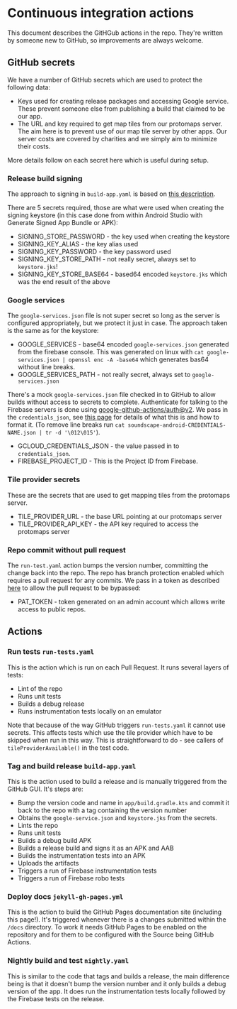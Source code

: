 # Continuous integration actions

This document describes the GitHGub actions in the repo. They're written by someone new to GitHub, so improvements are always welcome. 

## GitHub secrets

We have a number of GitHub secrets which are used to protect the following data:
* Keys used for creating release packages and accessing Google service. These prevent someone else from publishing a build that claimed to be our app.
* The URL and key required to get map tiles from our protomaps server. The aim here is to prevent use of our map tile server by other apps. Our server costs are covered by charities and we simply aim to minimize their costs.

More details follow on each secret here which is useful during setup.

### Release build signing
The approach to signing in `build-app.yaml` is based on [this description](https://www.droidcon.com/2023/04/04/securely-create-android-release-using-github-actions/).

There are 5 secrets required, those are what were used when creating the signing keystore (in this case done from within Android Studio with Generate Signed App Bundle or APK):
* SIGNING_STORE_PASSWORD - the key used when creating the keystore
* SIGNING_KEY_ALIAS - the key alias used
* SIGNING_KEY_PASSWORD - the key password used
* SIGNING_KEY_STORE_PATH - not really secret, always set to `keystore.jks`!
* SIGNING_KEY_STORE_BASE64 - based64 encoded `keystore.jks` which was the end result of the above 

### Google services
The `google-services.json` file is not super secret so long as the server is configured appropriately, but we protect it just in case. The approach taken is the same as for the keystore: 
* GOOGLE_SERVICES - base64 encoded `google-services.json` generated from the firebase console. This was generated on linux with `cat google-services.json | openssl enc -A -base64` which generates bas64 without line breaks.
* GOOGLE_SERVICES_PATH - not really secret, always set to `google-services.json`

There's a mock `google-services.json` file checked in to GitHub to allow builds without access to secrets to complete.
Authenticate for talking to the Firebase servers is done using [google-github-actions/auth@v2](https://github.com/google-github-actions/auth). We pass in the `credentials_json`, see [this page](https://github.com/google-github-actions/auth?tab=readme-ov-file#inputs-service-account-key-json) for details of what this is and how to format it. (To remove line breaks run `cat soundscape-android-CREDENTIALS-NAME.json | tr -d '\012\015'`).  
* GCLOUD_CREDENTIALS_JSON - the value passed in to  `credentials_json`.
* FIREBASE_PROJECT_ID - This is the Project ID from Firebase. 

### Tile provider secrets
These are the secrets that are used to get mapping tiles from the protomaps server.
* TILE_PROVIDER_URL - the base URL pointing at our protomaps server
* TILE_PROVIDER_API_KEY - the API key required to access the protomaps server

### Repo commit without pull request
The `run-test.yaml` action bumps the version number, committing the change back into the repo. The repo has branch protection enabled which requires a pull request for any commits. We pass in a token as described [here](https://github.com/stefanzweifel/git-auto-commit-action?tab=readme-ov-file#push-to-protected-branches) to allow the pull request to be bypassed:
* PAT_TOKEN - token generated on an admin account which allows write access to public repos.

## Actions
### Run tests `run-tests.yaml`
This is the action which is run on each Pull Request. It runs several layers of tests:    
* Lint of the repo
* Runs unit tests
* Builds a debug release
* Runs instrumentation tests locally on an emulator

Note that because of the way GitHub triggers `run-tests.yaml` it cannot use secrets. This affects tests which use the tile provider which have to be skipped when run in this way. This is straightforward to do - see callers of `tileProviderAvailable()` in the test code.

### Tag and build release `build-app.yaml`
This is the action used to build a release and is manually triggered from the GitHub GUI. It's steps are: 
* Bump the version code and name in `app/build.gradle.kts` and commit it back to the repo with a tag containing the version number
* Obtains the `google-service.json` and `keystore.jks` from the secrets.
* Lints the repo
* Runs unit tests
* Builds a debug build APK
* Builds a release build and signs it as an APK and AAB
* Builds the instrumentation tests into an APK
* Uploads the artifacts
* Triggers a run of Firebase instrumentation tests
* Triggers a run of Firebase robo tests

### Deploy docs `jekyll-gh-pages.yml`
This is the action to build the GitHub Pages documentation site (including this page!). It's triggered whenever there is a changes submitted within the `/docs` directory. To work it needs GitHub Pages to be enabled on the repository and for them to be configured with the Source being GitHub Actions.

### Nightly build and test `nightly.yaml`
This is similar to the code that tags and builds a release, the main difference being is that it doesn't bump the version number and it only builds a debug version of the app. It does run the instrumentation tests locally followed by the Firebase tests on the release.